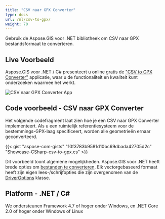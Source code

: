 ```yaml
---
title: "CSV naar GPX Converter"
type: docs
url: /nl/csv-to-gpx/
weight: 70
---
```


Gebruik de Aspose.GIS voor .NET bibliotheek om CSV naar GPX bestandsformaat te converteren.

## **Live Voorbeeld**

Aspose.GIS voor .NET / C# presenteert u online gratis de ["CSV to GPX Converter"](https://products.aspose.app/gis/conversion/csv-to-gpx) applicatie, waar u de functionaliteit en kwaliteit kunt onderzoeken waarmee het werkt.

![CSV naar GPX Converter App](conversion.png)

## **Code voorbeeld - CSV naar GPX Converter**

Het volgende codefragment laat zien hoe je een CSV naar GPX Converter implementeert. Als u een ruimtelijk referentiesysteem voor de bestemmings-GPX-laag specificeert, worden alle geometrieën ernaar geconverteerd. 

{{< gist "aspose-com-gists" "10f3783b9581d10bc69dbada42705d2c" "Showcase-CSharp-csv-to-gpx.cs" >}}

Dit voorbeeld toont algemene mogelijkheden. Aspose.GIS voor .NET heeft brede opties om [bestanden te converteren](https://docs.aspose.com/gis/net/vector-layers/). Elk vectorgebaseerd formaat heeft zijn eigen lees-/schrijfopties die zijn overgenomen van de [DriverOptions](https://reference.aspose.com/gis/net/aspose.gis/driveroptions) klasse.

## **Platform - .NET / C#**

We ondersteunen Framework 4.7 of hoger onder Windows, en .NET Core 2.0 of hoger onder Windows of Linux
